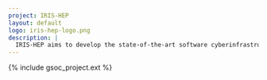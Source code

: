 ```yaml
---
project: IRIS-HEP
layout: default
logo: iris-hep-logo.png
description: |
  IRIS-HEP aims to develop the state-of-the-art software cyberinfrastructure required for the challenges of data intensive scientific research at the High Luminosity Large Hadron Collider (HL-LHC) at CERN, and other planned HEP experiments of the 2020's.
---
```


{% include gsoc_project.ext %}
